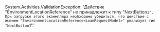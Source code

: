System.Activities.ValidationException: 'Действие "EnvironmentLocationReference<LoanRequestModel>" не принадлежит к типу "NextButton`1". При загрузке этого экземпляра необходимо убедиться, что действие с именем "EnvironmentLocationReference<LoanRequestModel>" реализует тип "NextButton`1".'
